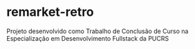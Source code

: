 # remarket-retro
Projeto desenvolvido como Trabalho de Conclusão de Curso na Especialização em Desenvolvimento Fullstack da PUCRS
